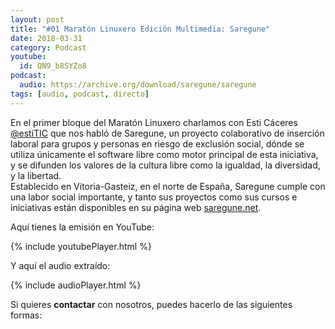```yaml
---
layout: post
title: "#01 Maratón Linuxero Edición Multimedia: Saregune"
date: 2018-03-31
category: Podcast
youtube:
  id: QN9_b8SYZo8
podcast:
  audio: https://archive.org/download/saregune/saregune
tags: [audio, podcast, directo]
---
```

En el primer bloque del Maratón Linuxero charlamos con Esti Cáceres [@estiTIC](https://twitter.com/estitic) que nos habló de Saregune, un proyecto colaborativo de inserción laboral para grupos y personas en riesgo de exclusión social, dónde se utiliza únicamente el software libre como motor principal de esta iniciativa, y se difunden los valores de la cultura libre como la igualdad, la diversidad, y la libertad.   
Establecido en Vitoria-Gasteiz, en el norte de España, Saregune cumple con una labor social importante, y tanto sus proyectos como sus cursos e iniciativas están disponibles en su página web [saregune.net](http://www.saregune.net/es/).

Aquí tienes la emisión en YouTube:

{% include youtubePlayer.html %}

Y aquí el audio extraído:

{% include audioPlayer.html %}

Si quieres **contactar** con nosotros, puedes hacerlo de las siguientes formas: 
